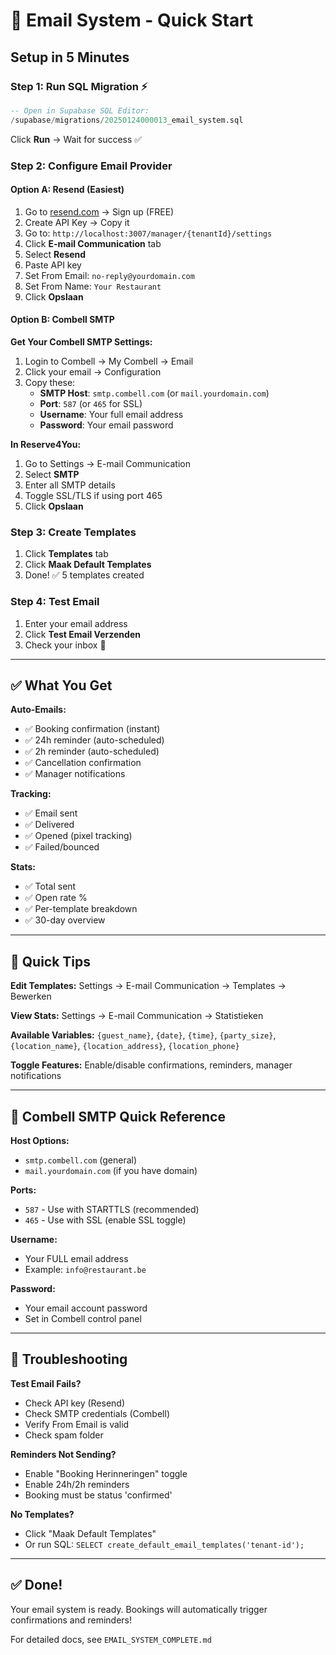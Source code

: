 # 📧 Email System - Quick Start

## Setup in 5 Minutes

### Step 1: Run SQL Migration ⚡

```sql
-- Open in Supabase SQL Editor:
/supabase/migrations/20250124000013_email_system.sql
```

Click **Run** → Wait for success ✅

### Step 2: Configure Email Provider

#### Option A: Resend (Easiest)

1. Go to [resend.com](https://resend.com) → Sign up (FREE)
2. Create API Key → Copy it
3. Go to: `http://localhost:3007/manager/{tenantId}/settings`
4. Click **E-mail Communication** tab
5. Select **Resend**
6. Paste API key
7. Set From Email: `no-reply@yourdomain.com`
8. Set From Name: `Your Restaurant`
9. Click **Opslaan**

#### Option B: Combell SMTP

**Get Your Combell SMTP Settings:**
1. Login to Combell → My Combell → Email
2. Click your email → Configuration
3. Copy these:
   - **SMTP Host**: `smtp.combell.com` (or `mail.yourdomain.com`)
   - **Port**: `587` (or `465` for SSL)
   - **Username**: Your full email address
   - **Password**: Your email password

**In Reserve4You:**
1. Go to Settings → E-mail Communication
2. Select **SMTP**
3. Enter all SMTP details
4. Toggle SSL/TLS if using port 465
5. Click **Opslaan**

### Step 3: Create Templates

1. Click **Templates** tab
2. Click **Maak Default Templates**
3. Done! ✅ 5 templates created

### Step 4: Test Email

1. Enter your email address
2. Click **Test Email Verzenden**
3. Check your inbox 📧

---

## ✅ What You Get

**Auto-Emails:**
- ✅ Booking confirmation (instant)
- ✅ 24h reminder (auto-scheduled)
- ✅ 2h reminder (auto-scheduled)
- ✅ Cancellation confirmation
- ✅ Manager notifications

**Tracking:**
- ✅ Email sent
- ✅ Delivered
- ✅ Opened (pixel tracking)
- ✅ Failed/bounced

**Stats:**
- ✅ Total sent
- ✅ Open rate %
- ✅ Per-template breakdown
- ✅ 30-day overview

---

## 🎯 Quick Tips

**Edit Templates:**
Settings → E-mail Communication → Templates → Bewerken

**View Stats:**
Settings → E-mail Communication → Statistieken

**Available Variables:**
`{guest_name}`, `{date}`, `{time}`, `{party_size}`, `{location_name}`, `{location_address}`, `{location_phone}`

**Toggle Features:**
Enable/disable confirmations, reminders, manager notifications

---

## 📍 Combell SMTP Quick Reference

**Host Options:**
- `smtp.combell.com` (general)
- `mail.yourdomain.com` (if you have domain)

**Ports:**
- `587` - Use with STARTTLS (recommended)
- `465` - Use with SSL (enable SSL toggle)

**Username:**
- Your FULL email address
- Example: `info@restaurant.be`

**Password:**
- Your email account password
- Set in Combell control panel

---

## 🚨 Troubleshooting

**Test Email Fails?**
- Check API key (Resend)
- Check SMTP credentials (Combell)
- Verify From Email is valid
- Check spam folder

**Reminders Not Sending?**
- Enable "Booking Herinneringen" toggle
- Enable 24h/2h reminders
- Booking must be status 'confirmed'

**No Templates?**
- Click "Maak Default Templates"
- Or run SQL: `SELECT create_default_email_templates('tenant-id');`

---

## ✅ Done!

Your email system is ready. Bookings will automatically trigger confirmations and reminders!

For detailed docs, see `EMAIL_SYSTEM_COMPLETE.md`

